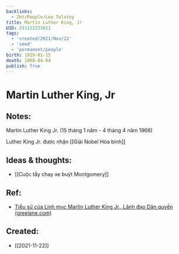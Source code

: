 ```yaml
---
backlinks:
  - Zet/People/Leo Tolstoy
title: Martin Luther King, Jr
UID: 211122221011
tags:
  - 'created/2021/Nov/22'
  - 'seed'
  - 'permanent/people'
birth: 1929-01-15
death: 1968-04-04
publish: True
---
```

# Martin Luther King, Jr

## Notes:
Martin Luther King Jr. (15 tháng 1 năm  - 4 tháng 4 năm 1968)

Luther King Jr. được nhận [[Giải Nobel Hòa bình]]
## Ideas & thoughts:
- [[Cuộc tẩy chay xe buýt Montgomery]]

## Ref:
- [Tiểu sử của Linh mục Martin Luther King Jr., Lãnh đạo Dân quyền (greelane.com)](https://www.greelane.com/vi/nh%c3%a2n-v%c4%83n/l%e1%bb%8bch-s%e1%bb%ad--v%c4%83n-h%c3%b3a/martin-luther-king-jr-1779880/)
## Created:
- [[2021-11-22]]
